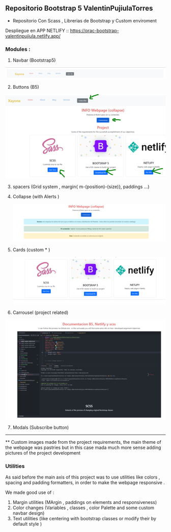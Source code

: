 ## Repositorio Bootstrap 5 ValentinPujiulaTorres

- Repositorio Con Scass , Librerias de Bootstrap y Custom enviroment 

Despliegue en APP NETLIFY :: https://prac-bootstrap-valentinpujiula.netlify.app/


### Modules :

1. Navbar (Bootstrap5)

![Navbar: ](/ProjectImages/navbar.png)

2. Buttons (B5)

![Buttons](/ProjectImages/button1.png)

3. spacers (Grid system , margin{ m-(position)-(size)}, paddings ...)
4. Collapse (with Alerts )

    ![Alert / Collapse ](/ProjectImages/alert1.png)


5. Cards (custom * )

    ![Custom Cards (Image + Body) ](/ProjectImages/card1.png)

6. Carrousel (project related)


![Custom Cards (Image + Body) ](/ProjectImages/Galaeria1.png)

7. Modals (Subscribe button)



---
** Custom images made from the project requirements, the main theme of the webpage was pastries but in this case mada much more sense adding pictures of the project development

### Utilities 

As said before the main axis of this project was to use utilities like colors , spacing and padding formatters, in order to make the webpage responsive .

We made good use of :

1. Margin utilities (MArgin , paddings on elements and responsiveness)
2. Color changes (Variables , classes , color Palette and some custom navbar design)
3. Text utilities (like centering with bootstrap classes or modify their by default style )